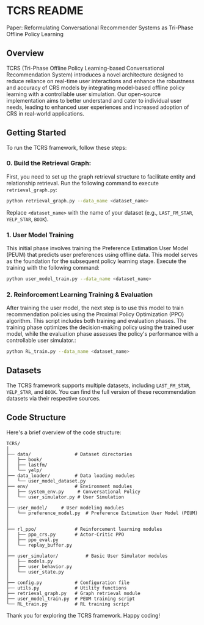 # TCRS README
Paper: Reformulating Conversational Recommender Systems as Tri-Phase Offline Policy Learning


## Overview

TCRS (Tri-Phase Offline Policy Learning-based Conversational Recommendation System) introduces a novel architecture designed to reduce reliance on real-time user interactions and enhance the robustness and accuracy of CRS models by integrating model-based offline policy learning with a controllable user simulation.  Our open-source implementation aims to better understand and cater to individual user needs, leading to enhanced user experiences and increased adoption of CRS in real-world applications.


<!-- ## Prerequisites

Before you begin, ensure you have installed the following:

- Python >= 3.6
- Numpy >= 1.12
- PyTorch >= 1.0 -->


## Getting Started

To run the TCRS framework, follow these steps:

### 0. Build the Retrieval Graph:

First, you need to set up the graph retrieval structure to facilitate entity and relationship retrieval. Run the following command to execute `retrieval_graph.py`:

```bash
python retrieval_graph.py --data_name <dataset_name>
```

Replace `<dataset_name>` with the name of your dataset (e.g., `LAST_FM_STAR`, `YELP_STAR`, `BOOK`).


### 1. User Model Training

This initial phase involves training the Preference Estimation User Model (PEUM) that predicts user preferences using offline data. This model serves as the foundation for the subsequent policy learning stage. Execute the training with the following command:

```bash
python user_model_train.py --data_name <dataset_name> 
```

### 2. Reinforcement Learning Training & Evaluation
After training the user model, the next step is to use this model to train recommendation policies using the Proximal Policy Optimization (PPO) algorithm. This script includes both training and evaluation phases. The training phase optimizes the decision-making policy using the trained user model, while the evaluation phase assesses the policy's performance with a controllable user simulator.:

```bash
python RL_train.py --data_name <dataset_name> 
```


## Datasets

The TCRS framework supports multiple datasets, including `LAST_FM_STAR`, `YELP_STAR`, and `BOOK`. You can find the full version of these recommendation datasets via their respective sources.

## Code Structure

Here's a brief overview of the code structure:

```
TCRS/
│
├── data/                # Dataset directories
│   ├── book/
│   ├── lastfm/
│   └── yelp/
├── data_loader/         # Data loading modules
│   └── user_model_dataset.py
├── env/                 # Environment modules
│   ├── system_env.py     # Conversational Policy 
│   └── user_simulator.py # User Simulation
│
├── user_model/     # User modeling modules
│   └── preference_model.py  # Preference Estimation User Model (PEUM)
│   
│
├── rl_ppo/              # Reinforcement learning modules
│   ├── ppo_crs.py       # Actor-Critic PPO
│   ├── ppo_eval.py
│   └── replay_buffer.py
│
├── user_simulator/          # Basic User Simulator modules
│   ├── models.py
│   ├── user_behavior.py
│   └── user_state.py
│
├── config.py            # Configuration file
├── utils.py             # Utility functions
├── retrieval_graph.py   # Graph retrieval module
├── user_model_train.py  # PEUM training script
└── RL_train.py          # RL training script
```

<!-- ## Citation

If you find the TCRS framework useful in your research, please consider citing our paper:

```bibtex
@inproceedings{anonymous2024,
  title={Reformulating Conversational Recommender Systems as Tri-Phase Offline Policy Learning},
  author={Anonymous Author(s)},
  booktitle={},
  year={2024}
}
``` -->

<!-- ## License

The TCRS framework is released under the MIT License. See the LICENSE file for details. -->

<!-- ## Contact

For any questions or inquiries, please reach out to us at [xxx](mailto:xxx). We're here to help!

--- -->

Thank you for exploring the TCRS framework. Happy coding!